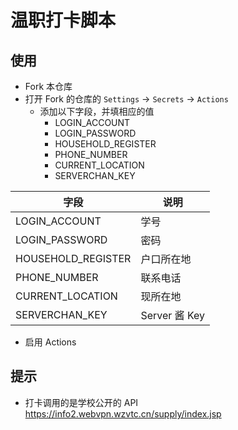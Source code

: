 # 温职打卡脚本

## 使用

- Fork 本仓库
- 打开 Fork 的仓库的 `Settings` -> `Secrets` -> `Actions`
    - 添加以下字段，并填相应的值
        - LOGIN_ACCOUNT
        - LOGIN_PASSWORD
        - HOUSEHOLD_REGISTER
        - PHONE_NUMBER
        - CURRENT_LOCATION
        - SERVERCHAN_KEY

| 字段 | 说明 |
| ---- |-------------|
| LOGIN_ACCOUNT | 学号 |
| LOGIN_PASSWORD | 密码 |
| HOUSEHOLD_REGISTER | 户口所在地 |
| PHONE_NUMBER | 联系电话 |
| CURRENT_LOCATION | 现所在地 |
| SERVERCHAN_KEY | Server 酱 Key |

- 启用 Actions

## 提示

- 打卡调用的是学校公开的 API <https://info2.webvpn.wzvtc.cn/supply/index.jsp>
